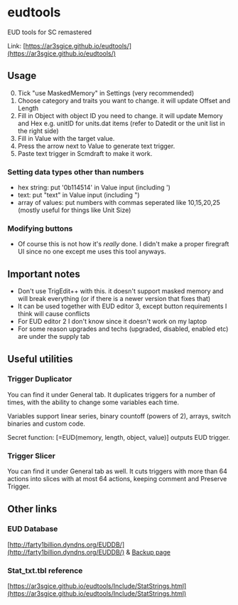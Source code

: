 # eudtools
EUD tools for SC remastered

Link: [https://ar3sgice.github.io/eudtools/](https://ar3sgice.github.io/eudtools/)

## Usage

0. Tick "use MaskedMemory" in Settings (very recommended)
1. Choose category and traits you want to change. it will update Offset and Length
2. Fill in Object with object ID you need to change. it will update Memory and Hex
   e.g. unitID for units.dat items (refer to Datedit or the unit list in the right side)
3. Fill in Value with the target value.
4. Press the arrow next to Value to generate text trigger.
5. Paste text trigger in Scmdraft to make it work.

### Setting data types other than numbers

- hex string: put '0b114514' in Value input (including ')
- text: put "text" in Value input (including ")
- array of values: put numbers with commas seperated like 10,15,20,25 (mostly useful for things like Unit Size)

### Modifying buttons

- Of course this is not how it's *really* done. I didn't make a proper firegraft UI since no one except me uses this tool anyways.

## Important notes

- Don't use TrigEdit++ with this. it doesn't support masked memory and will break everything (or if there is a newer version that fixes that)
- It can be used together with EUD editor 3, except button requirements I think will cause conflicts
- For EUD editor 2 I don't know since it doesn't work on my laptop
- For some reason upgrades and techs (upgraded, disabled, enabled etc) are under the supply tab

## Useful utilities

### Trigger Duplicator

You can find it under General tab. It duplicates triggers for a number of times, with the ability to change some variables each time.

Variables support linear series, binary countoff (powers of 2), arrays, switch binaries and custom code.

Secret function: \[=EUD(memory, length, object, value)\] outputs EUD trigger.

### Trigger Slicer

You can find it under General tab as well. It cuts triggers with more than 64 actions into slices with at most 64 actions, keeping comment and Preserve Trigger.

## Other links

### EUD Database

[http://farty1billion.dyndns.org/EUDDB/](http://farty1billion.dyndns.org/EUDDB/) & [Backup page](https://ar3sgice.github.io/eudtools/Include/EUDDB.html)

### Stat_txt.tbl reference

[https://ar3sgice.github.io/eudtools/Include/StatStrings.html](https://ar3sgice.github.io/eudtools/Include/StatStrings.html)
